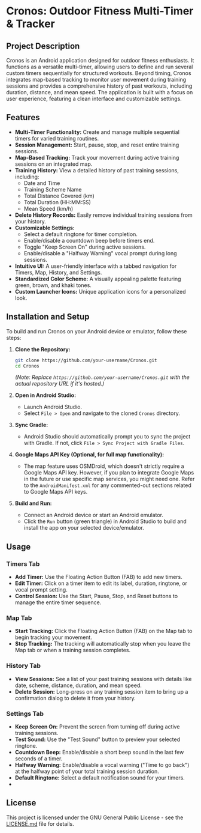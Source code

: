 # Cronos: Outdoor Fitness Multi-Timer & Tracker

## Project Description
Cronos is an Android application designed for outdoor fitness enthusiasts. It functions as a versatile multi-timer, allowing users to define and run several custom timers sequentially for structured workouts. Beyond timing, Cronos integrates map-based tracking to monitor user movement during training sessions and provides a comprehensive history of past workouts, including duration, distance, and mean speed. The application is built with a focus on user experience, featuring a clean interface and customizable settings.

## Features
*   **Multi-Timer Functionality:** Create and manage multiple sequential timers for varied training routines.
*   **Session Management:** Start, pause, stop, and reset entire training sessions.
*   **Map-Based Tracking:** Track your movement during active training sessions on an integrated map.
*   **Training History:** View a detailed history of past training sessions, including:
    *   Date and Time
    *   Training Scheme Name
    *   Total Distance Covered (km)
    *   Total Duration (HH:MM:SS)
    *   Mean Speed (km/h)
*   **Delete History Records:** Easily remove individual training sessions from your history.
*   **Customizable Settings:**
    *   Select a default ringtone for timer completion.
    *   Enable/disable a countdown beep before timers end.
    *   Toggle "Keep Screen On" during active sessions.
    *   Enable/disable a "Halfway Warning" vocal prompt during long sessions.
*   **Intuitive UI:** A user-friendly interface with a tabbed navigation for Timers, Map, History, and Settings.
*   **Standardized Color Scheme:** A visually appealing palette featuring green, brown, and khaki tones.
*   **Custom Launcher Icons:** Unique application icons for a personalized look.

## Installation and Setup

To build and run Cronos on your Android device or emulator, follow these steps:

1.  **Clone the Repository:**
    ```bash
    git clone https://github.com/your-username/Cronos.git
    cd Cronos
    ```
    *(Note: Replace `https://github.com/your-username/Cronos.git` with the actual repository URL if it's hosted.)*

2.  **Open in Android Studio:**
    *   Launch Android Studio.
    *   Select `File > Open` and navigate to the cloned `Cronos` directory.

3.  **Sync Gradle:**
    *   Android Studio should automatically prompt you to sync the project with Gradle. If not, click `File > Sync Project with Gradle Files`.

4.  **Google Maps API Key (Optional, for full map functionality):**
    *   The map feature uses OSMDroid, which doesn't strictly require a Google Maps API key. However, if you plan to integrate Google Maps in the future or use specific map services, you might need one. Refer to the `AndroidManifest.xml` for any commented-out sections related to Google Maps API keys.

5.  **Build and Run:**
    *   Connect an Android device or start an Android emulator.
    *   Click the `Run` button (green triangle) in Android Studio to build and install the app on your selected device/emulator.

## Usage

### Timers Tab
*   **Add Timer:** Use the Floating Action Button (FAB) to add new timers.
*   **Edit Timer:** Click on a timer item to edit its label, duration, ringtone, or vocal prompt setting.
*   **Control Session:** Use the Start, Pause, Stop, and Reset buttons to manage the entire timer sequence.

### Map Tab
*   **Start Tracking:** Click the Floating Action Button (FAB) on the Map tab to begin tracking your movement.
*   **Stop Tracking:** The tracking will automatically stop when you leave the Map tab or when a training session completes.

### History Tab
*   **View Sessions:** See a list of your past training sessions with details like date, scheme, distance, duration, and mean speed.
*   **Delete Session:** Long-press on any training session item to bring up a confirmation dialog to delete it from your history.

### Settings Tab
*   **Keep Screen On:** Prevent the screen from turning off during active training sessions.
*   **Test Sound:** Use the "Test Sound" button to preview your selected ringtone.
*   **Countdown Beep:** Enable/disable a short beep sound in the last few seconds of a timer.
*   **Halfway Warning:** Enable/disable a vocal warning ("Time to go back") at the halfway point of your total training session duration.
*   **Default Ringtone:** Select a default notification sound for your timers.
* 

## License
This project is licensed under the GNU General Public License - see the [LICENSE.md](LICENSE.md) file for details.
